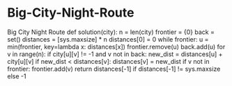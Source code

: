 # Big-City-Night-Route
Big City Night Route
def solution(city):
    n = len(city)
    frontier = {0}
    back = set()
    distances = [sys.maxsize] * n
    distances[0] = 0
    while frontier:
        u = min(frontier, key=lambda x: distances[x])
        frontier.remove(u)
        back.add(u)
        for v in range(n):
            if city[u][v] != -1 and v not in back:
                new_dist = distances[u] + city[u][v]
                if new_dist < distances[v]:
                    distances[v] = new_dist
                if v not in frontier:
                    frontier.add(v)
    return distances[-1] if distances[-1] != sys.maxsize else -1
